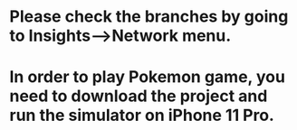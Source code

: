 # Please check the branches by going to Insights-->Network menu.

# In order to play Pokemon game, you need to download the project and run the simulator on iPhone 11 Pro.

